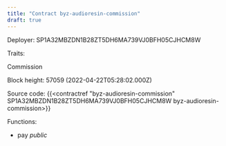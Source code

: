 ```yaml
---
title: "Contract byz-audioresin-commission"
draft: true
---
```

Deployer: SP1A32MBZDN1B28ZT5DH6MA739VJ0BFH05CJHCM8W

Traits:
 
Commission


Block height: 57059 (2022-04-22T05:28:02.000Z)

Source code: {{<contractref "byz-audioresin-commission" SP1A32MBZDN1B28ZT5DH6MA739VJ0BFH05CJHCM8W byz-audioresin-commission>}}

Functions:

* pay _public_
